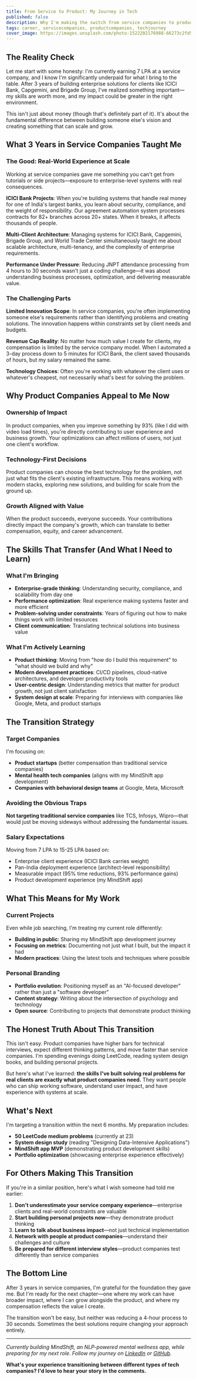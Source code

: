```yaml
---
title: From Service to Product: My Journey in Tech
published: false
description: Why I'm making the switch from service companies to product development after 3 years building enterprise solutions for ICICI Bank, Capgemini, and more.
tags: career, servicecompanies, productcompanies, techjourney
cover_image: https://images.unsplash.com/photo-1522202176988-66273c2fd55f?ixlib=rb-4.0.3&ixid=M3wxMjA3fDB8MHxwaG90by1wYWdlfHx8fGVufDB8fHx8fA%3D%3D&auto=format&fit=crop&w=1471&q=80
---
```


## The Reality Check

Let me start with some honesty: I'm currently earning 7 LPA at a service company, and I know I'm significantly underpaid for what I bring to the table. After 3 years of building enterprise solutions for clients like ICICI Bank, Capgemini, and Brigade Group, I've realized something important—my skills are worth more, and my impact could be greater in the right environment.

This isn't just about money (though that's definitely part of it). It's about the fundamental difference between building someone else's vision and creating something that can scale and grow.

## What 3 Years in Service Companies Taught Me

### The Good: Real-World Experience at Scale

Working at service companies gave me something you can't get from tutorials or side projects—exposure to enterprise-level systems with real consequences.

**ICICI Bank Projects**: When you're building systems that handle real money for one of India's largest banks, you learn about security, compliance, and the weight of responsibility. Our agreement automation system processes contracts for 82+ branches across 20+ states. When it breaks, it affects thousands of people.

**Multi-Client Architecture**: Managing systems for ICICI Bank, Capgemini, Brigade Group, and World Trade Center simultaneously taught me about scalable architecture, multi-tenancy, and the complexity of enterprise requirements.

**Performance Under Pressure**: Reducing JNPT attendance processing from 4 hours to 30 seconds wasn't just a coding challenge—it was about understanding business processes, optimization, and delivering measurable value.

### The Challenging Parts

**Limited Innovation Scope**: In service companies, you're often implementing someone else's requirements rather than identifying problems and creating solutions. The innovation happens within constraints set by client needs and budgets.

**Revenue Cap Reality**: No matter how much value I create for clients, my compensation is limited by the service company model. When I automated a 3-day process down to 5 minutes for ICICI Bank, the client saved thousands of hours, but my salary remained the same.

**Technology Choices**: Often you're working with whatever the client uses or whatever's cheapest, not necessarily what's best for solving the problem.

## Why Product Companies Appeal to Me Now

### Ownership of Impact

In product companies, when you improve something by 93% (like I did with video load times), you're directly contributing to user experience and business growth. Your optimizations can affect millions of users, not just one client's workflow.

### Technology-First Decisions

Product companies can choose the best technology for the problem, not just what fits the client's existing infrastructure. This means working with modern stacks, exploring new solutions, and building for scale from the ground up.

### Growth Aligned with Value

When the product succeeds, everyone succeeds. Your contributions directly impact the company's growth, which can translate to better compensation, equity, and career advancement.

## The Skills That Transfer (And What I Need to Learn)

### What I'm Bringing

- **Enterprise-grade thinking**: Understanding security, compliance, and scalability from day one
- **Performance optimization**: Real experience making systems faster and more efficient
- **Problem-solving under constraints**: Years of figuring out how to make things work with limited resources
- **Client communication**: Translating technical solutions into business value

### What I'm Actively Learning

- **Product thinking**: Moving from "how do I build this requirement" to "what should we build and why"
- **Modern development practices**: CI/CD pipelines, cloud-native architectures, and developer productivity tools
- **User-centric design**: Understanding metrics that matter for product growth, not just client satisfaction
- **System design at scale**: Preparing for interviews with companies like Google, Meta, and product startups

## The Transition Strategy

### Target Companies

I'm focusing on:
- **Product startups** (better compensation than traditional service companies)
- **Mental health tech companies** (aligns with my MindShift app development)
- **Companies with behavioral design teams** at Google, Meta, Microsoft

### Avoiding the Obvious Traps

**Not targeting traditional service companies** like TCS, Infosys, Wipro—that would just be moving sideways without addressing the fundamental issues.

### Salary Expectations

Moving from 7 LPA to 15-25 LPA based on:
- Enterprise client experience (ICICI Bank carries weight)
- Pan-India deployment experience (architect-level responsibility)
- Measurable impact (95% time reductions, 93% performance gains)
- Product development experience (my MindShift app)

## What This Means for My Work

### Current Projects

Even while job searching, I'm treating my current role differently:
- **Building in public**: Sharing my MindShift app development journey
- **Focusing on metrics**: Documenting not just what I built, but the impact it had
- **Modern practices**: Using the latest tools and techniques where possible

### Personal Branding

- **Portfolio evolution**: Positioning myself as an "AI-focused developer" rather than just a "software developer"
- **Content strategy**: Writing about the intersection of psychology and technology
- **Open source**: Contributing to projects that demonstrate product thinking

## The Honest Truth About This Transition

This isn't easy. Product companies have higher bars for technical interviews, expect different thinking patterns, and move faster than service companies. I'm spending evenings doing LeetCode, reading system design books, and building personal projects.

But here's what I've learned: **the skills I've built solving real problems for real clients are exactly what product companies need.** They want people who can ship working software, understand user impact, and have experience with systems at scale.

## What's Next

I'm targeting a transition within the next 6 months. My preparation includes:
- **50 LeetCode medium problems** (currently at 23)
- **System design study** (reading "Designing Data-Intensive Applications")
- **MindShift app MVP** (demonstrating product development skills)
- **Portfolio optimization** (showcasing enterprise experience effectively)

## For Others Making This Transition

If you're in a similar position, here's what I wish someone had told me earlier:

1. **Don't underestimate your service company experience**—enterprise clients and real-world constraints are valuable
2. **Start building personal projects now**—they demonstrate product thinking
3. **Learn to talk about business impact**—not just technical implementation
4. **Network with people at product companies**—understand their challenges and culture
5. **Be prepared for different interview styles**—product companies test differently than service companies

## The Bottom Line

After 3 years in service companies, I'm grateful for the foundation they gave me. But I'm ready for the next chapter—one where my work can have broader impact, where I can grow alongside the product, and where my compensation reflects the value I create.

The transition won't be easy, but neither was reducing a 4-hour process to 30 seconds. Sometimes the best solutions require changing your approach entirely.

---

*Currently building MindShift, an NLP-powered mental wellness app, while preparing for my next role. Follow my journey on [LinkedIn](https://linkedin.com/in/warghatsatyam) or [GitHub](https://github.com/warghatsatyam).*

**What's your experience transitioning between different types of tech companies? I'd love to hear your story in the comments.**